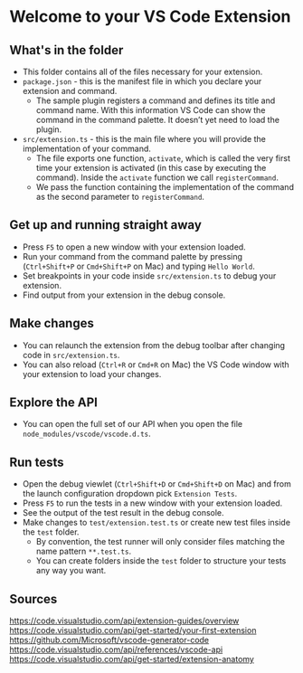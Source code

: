 # Welcome to your VS Code Extension

## What's in the folder

- This folder contains all of the files necessary for your extension.
- `package.json` - this is the manifest file in which you declare your extension and command.
  - The sample plugin registers a command and defines its title and command name. With this information VS Code can show the command in the command palette. It doesn’t yet need to load the plugin.
- `src/extension.ts` - this is the main file where you will provide the implementation of your command.
  - The file exports one function, `activate`, which is called the very first time your extension is activated (in this case by executing the command). Inside the `activate` function we call `registerCommand`.
  - We pass the function containing the implementation of the command as the second parameter to `registerCommand`.

## Get up and running straight away

- Press `F5` to open a new window with your extension loaded.
- Run your command from the command palette by pressing (`Ctrl+Shift+P` or `Cmd+Shift+P` on Mac) and typing `Hello World`.
- Set breakpoints in your code inside `src/extension.ts` to debug your extension.
- Find output from your extension in the debug console.

## Make changes

- You can relaunch the extension from the debug toolbar after changing code in `src/extension.ts`.
- You can also reload (`Ctrl+R` or `Cmd+R` on Mac) the VS Code window with your extension to load your changes.

## Explore the API

- You can open the full set of our API when you open the file `node_modules/vscode/vscode.d.ts`.

## Run tests

- Open the debug viewlet (`Ctrl+Shift+D` or `Cmd+Shift+D` on Mac) and from the launch configuration dropdown pick `Extension Tests`.
- Press `F5` to run the tests in a new window with your extension loaded.
- See the output of the test result in the debug console.
- Make changes to `test/extension.test.ts` or create new test files inside the `test` folder.
  - By convention, the test runner will only consider files matching the name pattern `**.test.ts`.
  - You can create folders inside the `test` folder to structure your tests any way you want.

## Sources

https://code.visualstudio.com/api/extension-guides/overview
https://code.visualstudio.com/api/get-started/your-first-extension
https://github.com/Microsoft/vscode-generator-code
https://code.visualstudio.com/api/references/vscode-api
https://code.visualstudio.com/api/get-started/extension-anatomy
